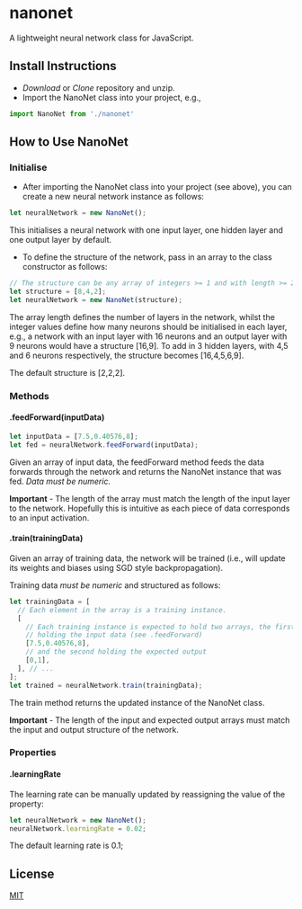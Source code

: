 # nanonet
A lightweight neural network class for JavaScript.

## Install Instructions
- *Download* or *Clone* repository and unzip.
- Import the NanoNet class into your project, e.g.,

```javascript
import NanoNet from './nanonet'
```

## How to Use NanoNet

### Initialise

- After importing the NanoNet class into your project (see above), you can create a new neural network instance as follows:
```javascript
let neuralNetwork = new NanoNet();
```
This initialises a neural network with one input layer, one hidden layer and one output layer by default.

- To define the structure of the network, pass in an array to the class constructor as follows:
```javascript
// The structure can be any array of integers >= 1 and with length >= 2.  
let structure = [8,4,2];
let neuralNetwork = new NanoNet(structure);
```
The array length defines the number of layers in the network, whilst the integer values define how many neurons should be initialised in each layer, e.g., a network with an input layer with 16 neurons and an output layer with 9 neurons would have a structure [16,9].  To add in 3 hidden layers, with 4,5 and 6 neurons respectively, the structure becomes [16,4,5,6,9].

The default structure is [2,2,2].

### Methods

#### .feedForward(inputData)
```javascript
let inputData = [7.5,0.40576,8];
let fed = neuralNetwork.feedForward(inputData);
```
Given an array of input data, the feedForward method feeds the data forwards through the network and returns the NanoNet instance that was fed.  *Data must be numeric.*

**Important** \- The length of the array must match the length of the input layer to the network.  Hopefully this is intuitive as each piece of data corresponds to an input activation.

#### .train(trainingData)

Given an array of training data, the network will be trained (i.e., will update its weights and biases using SGD style backpropagation).

Training data *must be numeric* and structured as follows:
```javascript
let trainingData = [
  // Each element in the array is a training instance.
  [
    // Each training instance is expected to hold two arrays, the first
    // holding the input data (see .feedForward)
    [7.5,0.40576,8],
    // and the second holding the expected output
    [0,1],
  ], // ...
];
let trained = neuralNetwork.train(trainingData);
```
The train method returns the updated instance of the NanoNet class.

**Important** \- The length of the input and expected output arrays must match the input and output structure of the network.

### Properties

#### .learningRate

The learning rate can be manually updated by reassigning the value of the property:
```javascript
let neuralNetwork = new NanoNet();
neuralNetwork.learningRate = 0.02;
```
The default learning rate is 0.1;

## License
[MIT](http://opensource.org/licenses/MIT)
